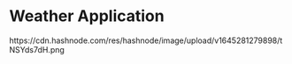 <h1>Weather Application</h1>
https://cdn.hashnode.com/res/hashnode/image/upload/v1645281279898/tNSYds7dH.png
